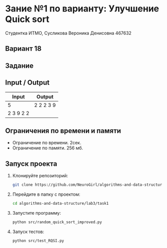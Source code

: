 # Зание №1 по варианту: Улучшение Quick sort
Студентка ИТМО,  Сусликова Вероника Денисовна 467632

## Вариант 18

## Задание 
## Input / Output 

| Input    | Output   |
|----------|----------|
|5         |2 2 2 3 9 |
|2 3 9 2 2 |          |

## Ограничения по времени и памяти

- Ограничение по времени. 2сек.
- Ограничение по памяти. 256 мб.


## Запуск проекта
1. Клонируйте репозиторий:
   ```bash
   git clone https://github.com/NeuroGirl/algorithms-and-data-structure.git
   ```
2. Перейдите в папку с проектом:
   ```bash
   cd algorithms-and-data-structure/lab3/task1
   
3. Запустите программу:
   ```bash
   python src/random_quick_sort_improved.py
   ```

4. Запуск тестов:
   ```bash
   python src/test_RQSI.py
   ```


